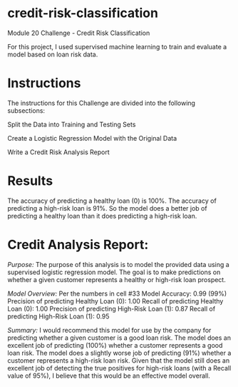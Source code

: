 # credit-risk-classification
Module 20 Challenge - Credit Risk Classification

For this project, I used supervised machine learning to train and evaluate a model based on loan risk data.

# Instructions
The instructions for this Challenge are divided into the following subsections:

Split the Data into Training and Testing Sets

Create a Logistic Regression Model with the Original Data

Write a Credit Risk Analysis Report

# Results

The accuracy of predicting a healthy loan (0) is 100%.  The accuracy of predicting a high-risk loan is 91%.  So the model does a better job of predicting a healthy loan than it does predicting a high-risk loan.


# Credit Analysis Report:
*Purpose:*
The purpose of this analysis is to model the provided data using a supervised logistic regression model.  The goal is to make predictions on whether a given customer represents a healthy or high-risk loan prospect.

*Model Overview:*
Per the numbers in cell #33
Model Accuracy:  0.99 (99%)
Precision of predicting Healthy Loan (0): 1.00
Recall of predicting Healthy Loan (0):  1.00
Precision of predicting High-Risk Loan (1):  0.87
Recall of predicting High-Risk Loan (1):  0.95

*Summary:*
I would recommend this model for use by the company for predicting whether a given customer is a good loan risk.  The model does an excellent job of predicting (100%) whether a customer represents a good loan risk.  The model does a slightly worse job of predicting (91%) whether a customer represents a high-risk loan risk.  Given that the model still does an excellent job of detecting the true positives for high-risk loans (with a Recall value of 95%), I believe that this would be an effective model overall.